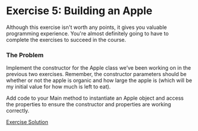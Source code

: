 # Exercise 5: Building an Apple

Although this exercise isn't worth any points, it gives you valuable programming experience. You're almost definitely going to have to complete the exercises to succeed in the course.

### The Problem

Implement the constructor for the Apple class we’ve been working on in the previous two exercises. Remember, the constructor parameters should be whether or not the apple is organic and how large the apple is (which will be my initial value for how much is left to eat).

Add code to your Main method to instantiate an Apple object and access the properties to ensure the constructor and properties are working correctly.

[Exercise Solution](https://d3c33hcgiwev3.cloudfront.net/9w7dzreuSL2O3c63rti9zw_61b8f988993e46a3b0b5155cd165fef1_1-3-Exercise-5-Solution.zip?Expires=1643068800&Signature=MDWwS89r~KzqgmgdPxh6LeHcRuitd6Rq0E~GOW5bnNsOux15b3oQW5ybyHBh3WhTv-XJlkgYbLC1nyzptVaUL62QVSTcENMkZdYsWam5CCHIjfMHqASVH8~Q38HPY7va5pIBYt2hRcUKFXsZa3AHhBG5-7omfjB1tXOhZ-jabaI_&Key-Pair-Id=APKAJLTNE6QMUY6HBC5A)
